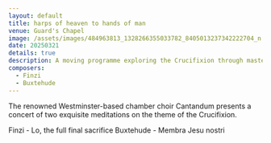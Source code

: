 ```yaml
---
layout: default
title: harps of heaven to hands of man
venue: Guard's Chapel
image: /assets/images/484963813_1328266355033782_8405013237342222704_n.jpg
date: 20250321
details: true
description: A moving programme exploring the Crucifixion through masterworks by Finzi and Buxtehude.
composers:
  - Finzi
  - Buxtehude
---
```

The renowned Westminster-based chamber choir Cantandum presents a concert of two exquisite meditations on the theme of the Crucifixion.

Finzi - Lo, the full final sacrifice
Buxtehude - Membra Jesu nostri